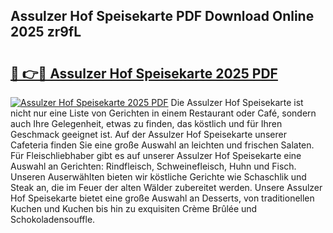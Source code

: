 ## Assulzer Hof Speisekarte PDF Download Online 2025 zr9fL

# <h2><a href="http://gcd83m.nevu.top/?p=Assulzer+Hof+Speisekarte">🔗 👉🔴 Assulzer Hof Speisekarte 2025 PDF</a></h2>

[![Assulzer Hof Speisekarte 2025 PDF](https://i.imgur.com/dBaPXMq.png)](http://gcd83m.nevu.top/?p=Assulzer+Hof+Speisekarte)
Die Assulzer Hof Speisekarte ist nicht nur eine Liste von Gerichten in einem Restaurant oder Café, sondern auch Ihre Gelegenheit, etwas zu finden, das köstlich und für Ihren Geschmack geeignet ist. Auf der Assulzer Hof Speisekarte unserer Cafeteria finden Sie eine große Auswahl an leichten und frischen Salaten. Für Fleischliebhaber gibt es auf unserer Assulzer Hof Speisekarte eine Auswahl an Gerichten: Rindfleisch, Schweinefleisch, Huhn und Fisch. Unseren Auserwählten bieten wir köstliche Gerichte wie Schaschlik und Steak an, die im Feuer der alten Wälder zubereitet werden. Unsere Assulzer Hof Speisekarte bietet eine große Auswahl an Desserts, von traditionellen Kuchen und Kuchen bis hin zu exquisiten Crème Brûlée und Schokoladensouffle.
